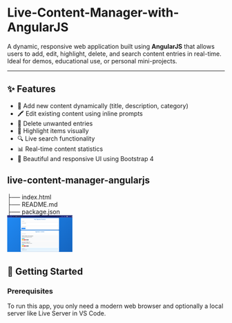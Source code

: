 # Live-Content-Manager-with-AngularJS

A dynamic, responsive web application built using **AngularJS** that allows users to add, edit, highlight, delete, and search content entries in real-time. Ideal for demos, educational use, or personal mini-projects.

---

## ✨ Features

- 📌 Add new content dynamically (title, description, category)
- 🖍️ Edit existing content using inline prompts
- 🧹 Delete unwanted entries
- 🌟 Highlight items visually
- 🔍 Live search functionality
- 📊 Real-time content statistics
- 🎨 Beautiful and responsive UI using Bootstrap 4

## live-content-manager-angularjs
├── index.html      <br>
├── README.md       <br>
├── package.json<br>
<img src = "image.png" width = "30%">
## 🚀 Getting Started

### Prerequisites

To run this app, you only need a modern web browser and optionally a local server like Live Server in VS Code.

